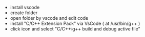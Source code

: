 + install vscode
+ create folder
+ open folder by vscode and edit code
+ install "C/C++ Extension Pack" via VsCode ( at /usr/bin/g++ )
+ click icon and select "C/C++:g++ build and debug active file"
